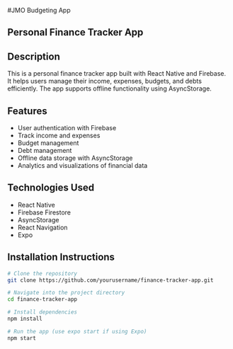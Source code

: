 #JMO Budgeting App
## Personal Finance Tracker App

## Description
This is a personal finance tracker app built with React Native and Firebase. It helps users manage their income, expenses, budgets, and debts efficiently. The app supports offline functionality using AsyncStorage.

## Features
- User authentication with Firebase
- Track income and expenses
- Budget management
- Debt management
- Offline data storage with AsyncStorage
- Analytics and visualizations of financial data

## Technologies Used
- React Native
- Firebase Firestore
- AsyncStorage
- React Navigation
- Expo

## Installation Instructions
```bash
# Clone the repository
git clone https://github.com/yourusername/finance-tracker-app.git

# Navigate into the project directory
cd finance-tracker-app

# Install dependencies
npm install

# Run the app (use expo start if using Expo)
npm start
